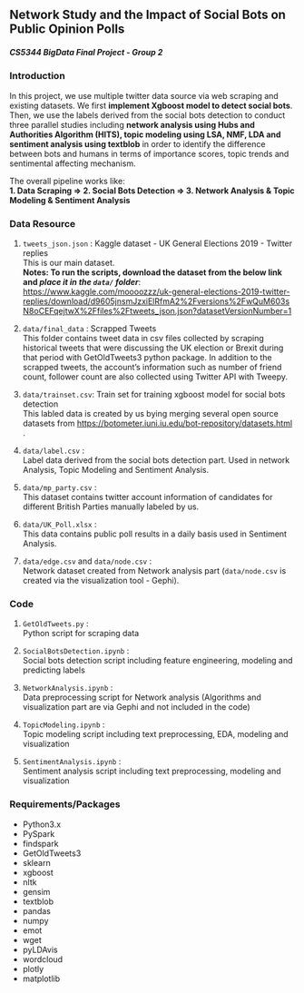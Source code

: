 ## Network Study and the Impact of Social Bots on Public Opinion Polls  
##### CS5344 BigData Final Project - Group 2  

   
### Introduction  
  
In this project, we use multiple twitter data source via web scraping and existing 
datasets. We first **implement Xgboost model to detect social bots**. Then, we 
use the labels derived from the social bots detection to conduct three parallel 
studies including **network analysis using Hubs and Authorities Algorithm (HITS), 
topic modeling using LSA, NMF, LDA and sentiment analysis using textblob** 
in order to identify the difference between bots and humans in terms of importance 
scores, topic trends and sentimental affecting mechanism.    

The overall pipeline works like:  
**1. Data Scraping => 2. Social Bots Detection => 3. Network Analysis & Topic Modeling & Sentiment Analysis**  

  
### Data Resource

1. ```tweets_json.json``` : Kaggle dataset - UK General Elections 2019 - Twitter replies  
This is our main dataset.   
**Notes: To run the scripts, download the dataset from the below link and 
*place it in the ```data/``` folder***:   
https://www.kaggle.com/moooozzz/uk-general-elections-2019-twitter-replies/download/d9605jnsmJzxiElRfmA2%2Fversions%2FwQuM603sN8oCEFqejtwX%2Ffiles%2Ftweets_json.json?datasetVersionNumber=1

2. ```data/final_data``` : Scrapped Tweets  
This folder contains tweet data in csv files collected by scraping historical tweets 
that were discussing the UK election or Brexit during that period with GetOldTweets3 
python package. In addition to the scrapped tweets, the account’s information 
such as number of friend count, follower count are also collected using Twitter API with Tweepy. 

3. ```data/trainset.csv```: Train set for training xgboost model for social bots detection    
This labled data is created by us bying merging several open source datasets from 
https://botometer.iuni.iu.edu/bot-repository/datasets.html .
  
4. ```data/label.csv``` :   
Label data derived from the social bots detection part. Used in network Analysis, 
Topic Modeling and Sentiment Analysis.  
  
5. ```data/mp_party.csv``` :   
This dataset contains twitter account information of candidates for different British 
Parties manually labeled by us.
  
6. ```data/UK_Poll.xlsx``` :   
This data contains public poll results in a daily basis used in Sentiment Analysis.  

7. ```data/edge.csv``` and ```data/node.csv``` :  
Network dataset created from Network analysis part (```data/node.csv``` is created 
via the visualization tool - Gephi).
  
  
### Code

1. ```GetOldTweets.py``` :  
Python script for scraping data  

2. ```SocialBotsDetection.ipynb``` :  
Social bots detection script including feature engineering, modeling and predicting 
labels  

3. ```NetworkAnalysis.ipynb``` :  
Data preprocessing script for Network analysis (Algorithms and visualization part 
are via Gephi and not included in the code)  

4. ```TopicModeling.ipynb``` :  
Topic modeling script including text preprocessing, EDA, modeling and visualization  

5. ```SentimentAnalysis.ipynb``` :  
Sentiment analysis script including text preprocessing, modeling and visualization  
  

### Requirements/Packages

- Python3.x
- PySpark  
- findspark
- GetOldTweets3  
- sklearn  
- xgboost  
- nltk  
- gensim  
- textblob  
- pandas  
- numpy  
- emot  
- wget  
- pyLDAvis  
- wordcloud  
- plotly  
- matplotlib  

